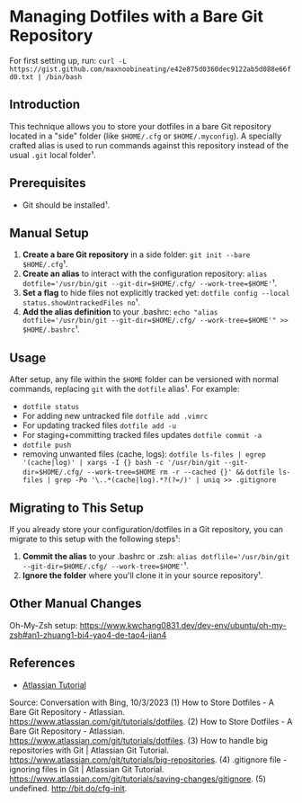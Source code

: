 # Managing Dotfiles with a Bare Git Repository
For first setting up, run:
`curl -L https://gist.github.com/maxnoobineating/e42e875d0360dec9122ab5d088e66fd0.txt | /bin/bash`

## Introduction
This technique allows you to store your dotfiles in a bare Git repository located in a "side" folder (like `$HOME/.cfg` or `$HOME/.myconfig`). A specially crafted alias is used to run commands against this repository instead of the usual `.git` local folder¹.

## Prerequisites
- Git should be installed¹.

## Manual Setup
1. **Create a bare Git repository** in a side folder: `git init --bare $HOME/.cfg`¹.
2. **Create an alias** to interact with the configuration repository: `alias dotfile='/usr/bin/git --git-dir=$HOME/.cfg/ --work-tree=$HOME'`¹.
3. **Set a flag** to hide files not explicitly tracked yet: `dotfile config --local status.showUntrackedFiles no`¹.
4. **Add the alias definition** to your .bashrc: `echo "alias dotfile='/usr/bin/git --git-dir=$HOME/.cfg/ --work-tree=$HOME'" >> $HOME/.bashrc`¹.

## Usage
After setup, any file within the `$HOME` folder can be versioned with normal commands, replacing `git` with the `dotfile` alias¹. For example:
- `dotfile status`
- For adding new untracked file `dotfile add .vimrc`
- For updating tracked files `dotfile add -u`
- For staging+committing tracked files updates `dotfile commit -a`
- `dotfile push`
- removing unwanted files (cache, logs):
  `dotfile ls-files | egrep '(cache|log)' | xargs -I {} bash -c '/usr/bin/git --git-dir=$HOME/.cfg/ --work-tree=$HOME rm -r --cached {}' &&`
  `dotfile ls-files | grep -Po '\..*(cache|log).*?(?=/)' | uniq >> .gitignore`

## Migrating to This Setup
If you already store your configuration/dotfiles in a Git repository, you can migrate to this setup with the following steps¹:
1. **Commit the alias** to your .bashrc or .zsh: `alias dotflile='/usr/bin/git --git-dir=$HOME/.cfg/ --work-tree=$HOME'`¹.
2. **Ignore the folder** where you'll clone it in your source repository¹.

## Other Manual Changes
Oh-My-Zsh setup: https://www.kwchang0831.dev/dev-env/ubuntu/oh-my-zsh#an1-zhuang1-bi4-yao4-de-tao4-jian4

## References
- [Atlassian Tutorial](^1^)

Source: Conversation with Bing, 10/3/2023
(1) How to Store Dotfiles - A Bare Git Repository - Atlassian. https://www.atlassian.com/git/tutorials/dotfiles.
(2) How to Store Dotfiles - A Bare Git Repository - Atlassian. https://www.atlassian.com/git/tutorials/dotfiles.
(3) How to handle big repositories with Git | Atlassian Git Tutorial. https://www.atlassian.com/git/tutorials/big-repositories.
(4) .gitignore file - ignoring files in Git | Atlassian Git Tutorial. https://www.atlassian.com/git/tutorials/saving-changes/gitignore.
(5) undefined. http://bit.do/cfg-init.
